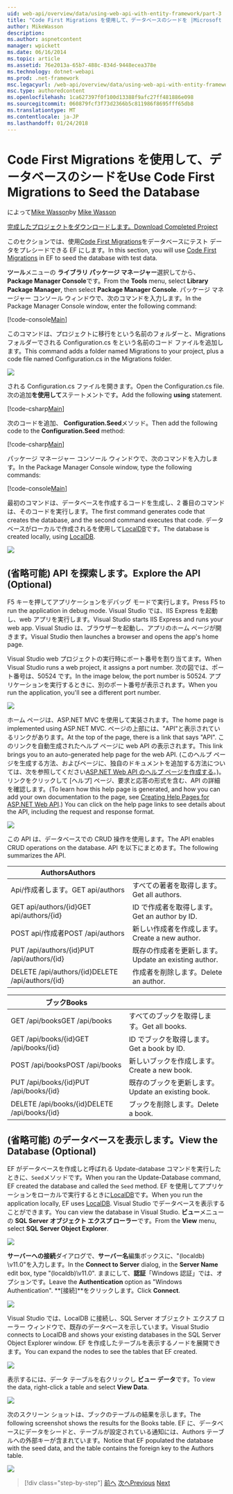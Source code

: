 ```yaml
---
uid: web-api/overview/data/using-web-api-with-entity-framework/part-3
title: "Code First Migrations を使用して、データベースのシードを |Microsoft ドキュメント"
author: MikeWasson
description: 
ms.author: aspnetcontent
manager: wpickett
ms.date: 06/16/2014
ms.topic: article
ms.assetid: 76e2013a-65b7-488c-834d-9448ecea378e
ms.technology: dotnet-webapi
ms.prod: .net-framework
msc.legacyurl: /web-api/overview/data/using-web-api-with-entity-framework/part-3
msc.type: authoredcontent
ms.openlocfilehash: 1ca627397f0f100d13388f9afc27ff481886e098
ms.sourcegitcommit: 060879fcf3f73d2366b5c811986f8695fff65db8
ms.translationtype: MT
ms.contentlocale: ja-JP
ms.lasthandoff: 01/24/2018
---
```

<a name="use-code-first-migrations-to-seed-the-database"></a><span data-ttu-id="1abe3-102">Code First Migrations を使用して、データベースのシードを</span><span class="sxs-lookup"><span data-stu-id="1abe3-102">Use Code First Migrations to Seed the Database</span></span>
====================
<span data-ttu-id="1abe3-103">によって[Mike Wasson](https://github.com/MikeWasson)</span><span class="sxs-lookup"><span data-stu-id="1abe3-103">by [Mike Wasson](https://github.com/MikeWasson)</span></span>

[<span data-ttu-id="1abe3-104">完成したプロジェクトをダウンロードします。</span><span class="sxs-lookup"><span data-stu-id="1abe3-104">Download Completed Project</span></span>](https://github.com/MikeWasson/BookService)

<span data-ttu-id="1abe3-105">このセクションでは、使用[Code First Migrations](https://msdn.microsoft.com/data/jj591621)をデータベースにテスト データをプレシードできる EF にします。</span><span class="sxs-lookup"><span data-stu-id="1abe3-105">In this section, you will use [Code First Migrations](https://msdn.microsoft.com/data/jj591621) in EF to seed the database with test data.</span></span>

<span data-ttu-id="1abe3-106">**ツール**メニューの **ライブラリ パッケージ マネージャー**選択してから、 **Package Manager Console**です。</span><span class="sxs-lookup"><span data-stu-id="1abe3-106">From the **Tools** menu, select **Library Package Manager**, then select **Package Manager Console**.</span></span> <span data-ttu-id="1abe3-107">パッケージ マネージャー コンソール ウィンドウで、次のコマンドを入力します。</span><span class="sxs-lookup"><span data-stu-id="1abe3-107">In the Package Manager Console window, enter the following command:</span></span>

[!code-console[Main](part-3/samples/sample1.cmd)]

<span data-ttu-id="1abe3-108">このコマンドは、プロジェクトに移行をという名前のフォルダーと、Migrations フォルダーでされる Configuration.cs をという名前のコード ファイルを追加します。</span><span class="sxs-lookup"><span data-stu-id="1abe3-108">This command adds a folder named Migrations to your project, plus a code file named Configuration.cs in the Migrations folder.</span></span>

![](part-3/_static/image1.png)

<span data-ttu-id="1abe3-109">される Configuration.cs ファイルを開きます。</span><span class="sxs-lookup"><span data-stu-id="1abe3-109">Open the Configuration.cs file.</span></span> <span data-ttu-id="1abe3-110">次の追加**を使用して**ステートメントです。</span><span class="sxs-lookup"><span data-stu-id="1abe3-110">Add the following **using** statement.</span></span>

[!code-csharp[Main](part-3/samples/sample2.cs)]

<span data-ttu-id="1abe3-111">次のコードを追加、 **Configuration.Seed**メソッド。</span><span class="sxs-lookup"><span data-stu-id="1abe3-111">Then add the following code to the **Configuration.Seed** method:</span></span>

[!code-csharp[Main](part-3/samples/sample3.cs)]

<span data-ttu-id="1abe3-112">パッケージ マネージャー コンソール ウィンドウで、次のコマンドを入力します。</span><span class="sxs-lookup"><span data-stu-id="1abe3-112">In the Package Manager Console window, type the following commands:</span></span>

[!code-console[Main](part-3/samples/sample4.cmd)]

<span data-ttu-id="1abe3-113">最初のコマンドは、データベースを作成するコードを生成し、2 番目のコマンドは、そのコードを実行します。</span><span class="sxs-lookup"><span data-stu-id="1abe3-113">The first command generates code that creates the database, and the second command executes that code.</span></span> <span data-ttu-id="1abe3-114">データベースがローカルで作成されるを使用して[LocalDB](https://msdn.microsoft.com/library/hh510202.aspx)です。</span><span class="sxs-lookup"><span data-stu-id="1abe3-114">The database is created locally, using [LocalDB](https://msdn.microsoft.com/library/hh510202.aspx).</span></span>

![](part-3/_static/image2.png)

## <a name="explore-the-api-optional"></a><span data-ttu-id="1abe3-115">(省略可能) API を探索します。</span><span class="sxs-lookup"><span data-stu-id="1abe3-115">Explore the API (Optional)</span></span>

<span data-ttu-id="1abe3-116">F5 キーを押してアプリケーションをデバッグ モードで実行します。</span><span class="sxs-lookup"><span data-stu-id="1abe3-116">Press F5 to run the application in debug mode.</span></span> <span data-ttu-id="1abe3-117">Visual Studio では、IIS Express を起動し、web アプリを実行します。</span><span class="sxs-lookup"><span data-stu-id="1abe3-117">Visual Studio starts IIS Express and runs your web app.</span></span> <span data-ttu-id="1abe3-118">Visual Studio は、ブラウザーを起動し、アプリのホーム ページが開きます。</span><span class="sxs-lookup"><span data-stu-id="1abe3-118">Visual Studio then launches a browser and opens the app's home page.</span></span>

<span data-ttu-id="1abe3-119">Visual Studio web プロジェクトの実行時にポート番号を割り当てます。</span><span class="sxs-lookup"><span data-stu-id="1abe3-119">When Visual Studio runs a web project, it assigns a port number.</span></span> <span data-ttu-id="1abe3-120">次の図では、ポート番号は、50524 です。</span><span class="sxs-lookup"><span data-stu-id="1abe3-120">In the image below, the port number is 50524.</span></span> <span data-ttu-id="1abe3-121">アプリケーションを実行するときに、別のポート番号が表示されます。</span><span class="sxs-lookup"><span data-stu-id="1abe3-121">When you run the application, you'll see a different port number.</span></span>

![](part-3/_static/image3.png)

<span data-ttu-id="1abe3-122">ホーム ページは、ASP.NET MVC を使用して実装されます。</span><span class="sxs-lookup"><span data-stu-id="1abe3-122">The home page is implemented using ASP.NET MVC.</span></span> <span data-ttu-id="1abe3-123">ページの上部には、"API"と表示されているリンクがあります。</span><span class="sxs-lookup"><span data-stu-id="1abe3-123">At the top of the page, there is a link that says "API".</span></span> <span data-ttu-id="1abe3-124">このリンクを自動生成されたヘルプ ページに web API の表示されます。</span><span class="sxs-lookup"><span data-stu-id="1abe3-124">This link brings you to an auto-generated help page for the web API.</span></span> <span data-ttu-id="1abe3-125">(このヘルプ ページを生成する方法、およびページに、独自のドキュメントを追加する方法については、次を参照してください[ASP.NET Web API のヘルプ ページを作成する](../../getting-started-with-aspnet-web-api/creating-api-help-pages.md)。)。リンクをクリックして [ヘルプ] ページ、要求と応答の形式を含む、API の詳細を確認します。</span><span class="sxs-lookup"><span data-stu-id="1abe3-125">(To learn how this help page is generated, and how you can add your own documentation to the page, see [Creating Help Pages for ASP.NET Web API](../../getting-started-with-aspnet-web-api/creating-api-help-pages.md).) You can click on the help page links to see details about the API, including the request and response format.</span></span>

![](part-3/_static/image4.png)

<span data-ttu-id="1abe3-126">この API は、データベースでの CRUD 操作を使用します。</span><span class="sxs-lookup"><span data-stu-id="1abe3-126">The API enables CRUD operations on the database.</span></span> <span data-ttu-id="1abe3-127">API を以下にまとめます。</span><span class="sxs-lookup"><span data-stu-id="1abe3-127">The following summarizes the API.</span></span>

| <span data-ttu-id="1abe3-128">Authors</span><span class="sxs-lookup"><span data-stu-id="1abe3-128">Authors</span></span> |  |
| --- | -- |
| <span data-ttu-id="1abe3-129">Api/作成者します。</span><span class="sxs-lookup"><span data-stu-id="1abe3-129">GET api/authors</span></span> | <span data-ttu-id="1abe3-130">すべての著者を取得します。</span><span class="sxs-lookup"><span data-stu-id="1abe3-130">Get all authors.</span></span> |
| <span data-ttu-id="1abe3-131">GET api/authors/{id}</span><span class="sxs-lookup"><span data-stu-id="1abe3-131">GET api/authors/{id}</span></span> | <span data-ttu-id="1abe3-132">ID で作成者を取得します。</span><span class="sxs-lookup"><span data-stu-id="1abe3-132">Get an author by ID.</span></span> |
| <span data-ttu-id="1abe3-133">POST api/作成者</span><span class="sxs-lookup"><span data-stu-id="1abe3-133">POST /api/authors</span></span> | <span data-ttu-id="1abe3-134">新しい作成者を作成します。</span><span class="sxs-lookup"><span data-stu-id="1abe3-134">Create a new author.</span></span> |
| <span data-ttu-id="1abe3-135">PUT /api/authors/{id}</span><span class="sxs-lookup"><span data-stu-id="1abe3-135">PUT /api/authors/{id}</span></span> | <span data-ttu-id="1abe3-136">既存の作成者を更新します。</span><span class="sxs-lookup"><span data-stu-id="1abe3-136">Update an existing author.</span></span> |
| <span data-ttu-id="1abe3-137">DELETE /api/authors/{id}</span><span class="sxs-lookup"><span data-stu-id="1abe3-137">DELETE /api/authors/{id}</span></span> | <span data-ttu-id="1abe3-138">作成者を削除します。</span><span class="sxs-lookup"><span data-stu-id="1abe3-138">Delete an author.</span></span> |

| <span data-ttu-id="1abe3-139">ブック</span><span class="sxs-lookup"><span data-stu-id="1abe3-139">Books</span></span> |  |
| --- | -- |
| <span data-ttu-id="1abe3-140">GET /api/books</span><span class="sxs-lookup"><span data-stu-id="1abe3-140">GET /api/books</span></span> | <span data-ttu-id="1abe3-141">すべてのブックを取得します。</span><span class="sxs-lookup"><span data-stu-id="1abe3-141">Get all books.</span></span> |
| <span data-ttu-id="1abe3-142">GET /api/books/{id}</span><span class="sxs-lookup"><span data-stu-id="1abe3-142">GET /api/books/{id}</span></span> | <span data-ttu-id="1abe3-143">ID でブックを取得します。</span><span class="sxs-lookup"><span data-stu-id="1abe3-143">Get a book by ID.</span></span> |
| <span data-ttu-id="1abe3-144">POST /api/books</span><span class="sxs-lookup"><span data-stu-id="1abe3-144">POST /api/books</span></span> | <span data-ttu-id="1abe3-145">新しいブックを作成します。</span><span class="sxs-lookup"><span data-stu-id="1abe3-145">Create a new book.</span></span> |
| <span data-ttu-id="1abe3-146">PUT /api/books/{id}</span><span class="sxs-lookup"><span data-stu-id="1abe3-146">PUT /api/books/{id}</span></span> | <span data-ttu-id="1abe3-147">既存のブックを更新します。</span><span class="sxs-lookup"><span data-stu-id="1abe3-147">Update an existing book.</span></span> |
| <span data-ttu-id="1abe3-148">DELETE /api/books/{id}</span><span class="sxs-lookup"><span data-stu-id="1abe3-148">DELETE /api/books/{id}</span></span> | <span data-ttu-id="1abe3-149">ブックを削除します。</span><span class="sxs-lookup"><span data-stu-id="1abe3-149">Delete a book.</span></span> |

## <a name="view-the-database-optional"></a><span data-ttu-id="1abe3-150">(省略可能) のデータベースを表示します。</span><span class="sxs-lookup"><span data-stu-id="1abe3-150">View the Database (Optional)</span></span>

<span data-ttu-id="1abe3-151">EF がデータベースを作成しと呼ばれる Update-database コマンドを実行したときに、`Seed`メソッドです。</span><span class="sxs-lookup"><span data-stu-id="1abe3-151">When you ran the Update-Database command, EF created the database and called the `Seed` method.</span></span> <span data-ttu-id="1abe3-152">EF を使用してアプリケーションをローカルで実行するときに[LocalDB](https://blogs.msdn.com/b/sqlexpress/archive/2011/07/12/introducing-localdb-a-better-sql-express.aspx)です。</span><span class="sxs-lookup"><span data-stu-id="1abe3-152">When you run the application locally, EF uses [LocalDB](https://blogs.msdn.com/b/sqlexpress/archive/2011/07/12/introducing-localdb-a-better-sql-express.aspx).</span></span> <span data-ttu-id="1abe3-153">Visual Studio でデータベースを表示することができます。</span><span class="sxs-lookup"><span data-stu-id="1abe3-153">You can view the database in Visual Studio.</span></span> <span data-ttu-id="1abe3-154">**ビュー**メニューの  **SQL Server オブジェクト エクスプ ローラー**です。</span><span class="sxs-lookup"><span data-stu-id="1abe3-154">From the **View** menu, select **SQL Server Object Explorer**.</span></span>

![](part-3/_static/image5.png)

<span data-ttu-id="1abe3-155">**サーバーへの接続**ダイアログで、**サーバー名**編集ボックスに、"(localdb) \v11.0"を入力します。</span><span class="sxs-lookup"><span data-stu-id="1abe3-155">In the **Connect to Server** dialog, in the **Server Name** edit box, type "(localdb)\v11.0".</span></span> <span data-ttu-id="1abe3-156">ままにして、**認証**「Windows 認証」では、オプションです。</span><span class="sxs-lookup"><span data-stu-id="1abe3-156">Leave the **Authentication** option as "Windows Authentication".</span></span> <span data-ttu-id="1abe3-157">**[接続]**をクリックします。</span><span class="sxs-lookup"><span data-stu-id="1abe3-157">Click **Connect**.</span></span>

![](part-3/_static/image6.png)

<span data-ttu-id="1abe3-158">Visual Studio では、LocalDB に接続し、SQL Server オブジェクト エクスプ ローラー ウィンドウで、既存のデータベースを示しています。</span><span class="sxs-lookup"><span data-stu-id="1abe3-158">Visual Studio connects to LocalDB and shows your existing databases in the SQL Server Object Explorer window.</span></span> <span data-ttu-id="1abe3-159">EF を作成したテーブルを表示するノードを展開できます。</span><span class="sxs-lookup"><span data-stu-id="1abe3-159">You can expand the nodes to see the tables that EF created.</span></span>

![](part-3/_static/image7.png)

<span data-ttu-id="1abe3-160">表示するには、データ テーブルを右クリックし **ビュー データ**です。</span><span class="sxs-lookup"><span data-stu-id="1abe3-160">To view the data, right-click a table and select **View Data**.</span></span>

![](part-3/_static/image8.png)

<span data-ttu-id="1abe3-161">次のスクリーン ショットは、ブックのテーブルの結果を示します。</span><span class="sxs-lookup"><span data-stu-id="1abe3-161">The following screenshot shows the results for the Books table.</span></span> <span data-ttu-id="1abe3-162">EF に、データベースにデータをシードと、テーブルが設定されている通知には、Authors テーブルへの外部キーが含まれています。</span><span class="sxs-lookup"><span data-stu-id="1abe3-162">Notice that EF populated the database with the seed data, and the table contains the foreign key to the Authors table.</span></span>

![](part-3/_static/image9.png)

>[!div class="step-by-step"]
<span data-ttu-id="1abe3-163">[前へ](part-2.md)
[次へ](part-4.md)</span><span class="sxs-lookup"><span data-stu-id="1abe3-163">[Previous](part-2.md)
[Next](part-4.md)</span></span>
